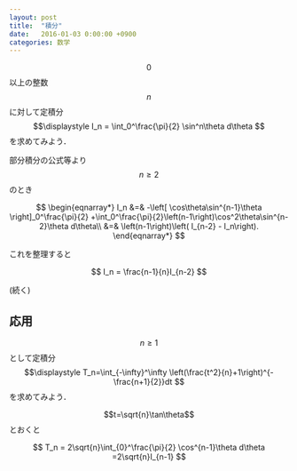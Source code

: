 ```yaml
---
layout: post
title:  "積分"
date:   2016-01-03 0:00:00 +0900
categories: 数学
---
```

$$0$$以上の整数$$n$$に対して定積分
$$\displaystyle
I_n = \int_0^\frac{\pi}{2}
\sin^n\theta
d\theta
$$
を求めてみよう．


部分積分の公式等より$$n\ge 2$$のとき

$$
\begin{eqnarray*}
I_n &=& -\left[ \cos\theta\sin^{n-1}\theta \right]_0^\frac{\pi}{2}
+\int_0^\frac{\pi}{2}\left(n-1\right)\cos^2\theta\sin^{n-2}\theta d\theta\\
&=& \left(n-1\right)\left( I_{n-2} - I_n\right).
\end{eqnarray*}
$$

これを整理すると

$$
I_n = \frac{n-1}{n}I_{n-2}
$$



(続く)


## 応用

$$n\ge 1$$として定積分
$$\displaystyle
T_n=\int_{-\infty}^\infty \left(\frac{t^2}{n}+1\right)^{-\frac{n+1}{2}}dt
$$
を求めてみよう．

$$t=\sqrt{n}\tan\theta$$とおくと

$$
T_n = 2\sqrt{n}\int_{0}^\frac{\pi}{2}
\cos^{n-1}\theta 
d\theta
=2\sqrt{n}I_{n-1}
$$
